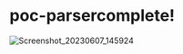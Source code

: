 # poc-parsercomplete!

![Screenshot_20230607_145924](https://github.com/esloch/poc-parsercomplete/assets/3450741/6cbc27a1-4729-4059-9030-42e65f03d081)
